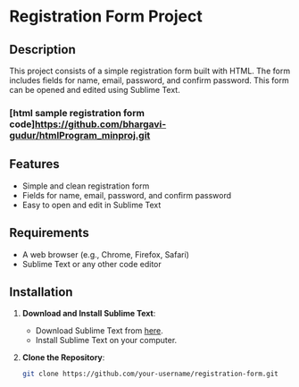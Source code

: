 # Registration Form Project

## Description
This project consists of a simple registration form built with HTML. The form includes fields for name, email, password, and confirm password. This form can be opened and edited using Sublime Text.

### [html sample registration form code]https://github.com/bhargavi-gudur/htmlProgram_minproj.git

## Features
- Simple and clean registration form
- Fields for name, email, password, and confirm password
- Easy to open and edit in Sublime Text

## Requirements
- A web browser (e.g., Chrome, Firefox, Safari)
- Sublime Text or any other code editor

## Installation
1. **Download and Install Sublime Text**:
   - Download Sublime Text from [here](https://www.sublimetext.com/).
   - Install Sublime Text on your computer.

2. **Clone the Repository**:
   ```bash
   git clone https://github.com/your-username/registration-form.git
